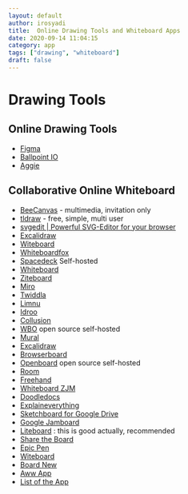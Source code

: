 ```yaml
---
layout: default
author: irosyadi
title:  Online Drawing Tools and Whiteboard Apps
date: 2020-09-14 11:04:15
category: app
tags: ["drawing", "whiteboard"]
draft: false
---
```


# Drawing Tools

## Online Drawing Tools
- [Figma](https://www.figma.com)
- [Ballpoint IO](https://ballpoint.io/files/examples/gopher)
- [Aggie](https://aggie.io/)

## Collaborative Online Whiteboard
- [BeeCanvas](https://beecanvas.com/) - multimedia, invitation only
- [tldraw](https://www.tldraw.com/) - free, simple, multi user
- [svgedit | Powerful SVG-Editor for your browser](https://svg-edit.github.io/svgedit/)
- [Excalidraw](https://excalidraw.com/)
- [Witeboard](https://witeboard.com)
- [Whiteboardfox](https://whiteboardfox.com/)
- [Spacedeck](https://github.com/spacedeck/spacedeck-open) Self-hosted
- [Whiteboard](https://whiteboard.fi)
- [Ziteboard](https://ziteboard.com/)
- [Miro](https://miro.com)
- [Twiddla](https://www.twiddla.com/)
- [Limnu](https://limnu.com/)
- [Idroo](https://idroo.com/)
- [Collusion](https://collusionapp.com/)
- [WBO](https://wbo.ophir.dev/) open source self-hosted
- [Mural](https://mural.co/)
- [Excalidraw](https://excalidraw.com/)
- [Browserboard](https://browserboard.com/)
- [Openboard](https://openboard.ch/index.en.html) open source self-hosted
- [Room](https://room.sh/)
- [Freehand](https://freehand.new/)
- [Whiteboard ZJM](https://whiteboard.zjm.me/)
- [Doodledocs](https://doodledocs.com/site/home)
- [Explaineverything](https://whiteboard.explaineverything.com/)
- [Sketchboard for Google Drive](https://gsuite.google.com/marketplace/app/sketchboard/875955645682)
- [Google Jamboard](https://jamboard.google.com/)
- [Liteboard](https://liteboard.io/) : this is good actually, recommended
- [Share the Board](https://sharetheboard.com/)
- [Epic Pen](https://epic-pen.com)
- [Witeboard](https://witeboard.com/)
- [Board New](https://board.new/)
- [Aww App](https://awwapp.com)
- [List of the App](https://zapier.com/blog/best-online-whiteboard/)
